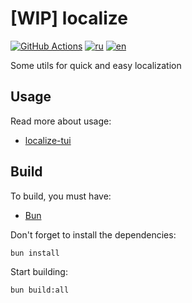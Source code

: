 # [WIP] localize

[![GitHub Actions](https://github.com/ilyhalight/localize/actions/workflows/build.yml/badge.svg)](https://github.com/ilyhalight/localize/actions/workflows/build.yml)
[![ru](https://img.shields.io/badge/%D1%8F%D0%B7%D1%8B%D0%BA-%D0%A0%D1%83%D1%81%D1%81%D0%BA%D0%B8%D0%B9%20%F0%9F%87%B7%F0%9F%87%BA-white)](README-RU.md)
[![en](https://img.shields.io/badge/lang-English%20%F0%9F%87%AC%F0%9F%87%A7-white)](README.md)

Some utils for quick and easy localization

## Usage

Read more about usage:

- [localize-tui](./packages/localize-tui/README.md)

## Build

To build, you must have:

- [Bun](https://bun.sh/)

Don't forget to install the dependencies:

```bash
bun install
```

Start building:

```bash
bun build:all
```

